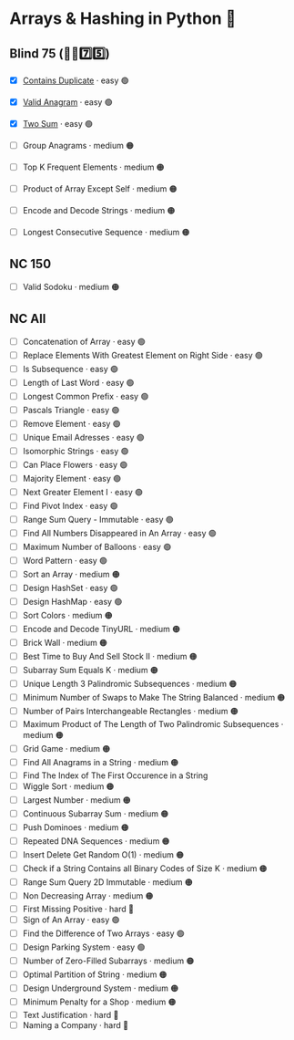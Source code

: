 # Arrays & Hashing in Python 🐍


## Blind 75 (🧑‍🦯7️⃣5️⃣)
- [x] [Contains Duplicate](https://github.com/flenhu/leetcode/blob/main/Python/01_arraysAndHashing/217_containsDuplicate.ipynb) · easy 🟢  
- [x] [Valid Anagram](https://github.com/flenhu/leetcode/blob/main/Python/01_arraysAndHashing/242_validAnagram.ipynb) · easy 🟢  

- [x] [Two Sum](https://github.com/flenhu/leetcode/blob/main/Python/01_arraysAndHashing/1_twoSum.ipynb) · easy 🟢  

- [ ] Group Anagrams · medium 🟠 
- [ ] Top K Frequent Elements · medium 🟠 
- [ ] Product of Array Except Self · medium 🟠 
- [ ] Encode and Decode Strings · medium 🟠 
- [ ] Longest Consecutive Sequence · medium 🟠

## NC 150

- [ ] Valid Sodoku · medium 🟠

## NC All
- [ ] Concatenation of Array · easy 🟢  
- [ ] Replace Elements With Greatest Element on Right Side · easy 🟢  
- [ ] Is Subsequence · easy 🟢  
- [ ] Length of Last Word · easy 🟢  
- [ ] Longest Common Prefix · easy 🟢  
- [ ] Pascals Triangle  · easy 🟢  
- [ ] Remove Element  · easy 🟢  
- [ ] Unique Email Adresses · easy 🟢  
- [ ] Isomorphic Strings · easy 🟢  
- [ ] Can Place Flowers · easy 🟢  
- [ ] Majority Element · easy 🟢  
- [ ] Next Greater Element I · easy 🟢  
- [ ] Find Pivot Index · easy 🟢  
- [ ] Range Sum Query - Immutable · easy 🟢  
- [ ] Find All Numbers Disappeared in An Array · easy 🟢  
- [ ] Maximum Number of Balloons · easy 🟢  
- [ ] Word Pattern · easy 🟢  
- [ ] Sort an Array · medium 🟠
- [ ] Design HashSet · easy 🟢  
- [ ] Design HashMap · easy 🟢  
- [ ] Sort Colors · medium 🟠
- [ ] Encode and Decode TinyURL · medium 🟠
- [ ] Brick Wall · medium 🟠
- [ ] Best Time to Buy And Sell Stock II · medium 🟠
- [ ] Subarray Sum Equals K · medium 🟠
- [ ] Unique Length 3 Palindromic Subsequences · medium 🟠
- [ ] Minimum Number of Swaps to Make The String Balanced · medium 🟠
- [ ] Number of Pairs Interchangeable Rectangles · medium 🟠
- [ ] Maximum Product of The Length of Two Palindromic Subsequences · medium 🟠
- [ ] Grid Game · medium 🟠
- [ ] Find All Anagrams in a String · medium 🟠
- [ ] Find The Index of The First Occurence in a String
- [ ] Wiggle Sort · medium 🟠
- [ ] Largest Number · medium 🟠
- [ ] Continuous Subarray Sum · medium 🟠
- [ ] Push Dominoes · medium 🟠
- [ ] Repeated DNA Sequences · medium 🟠
- [ ] Insert Delete Get Random O(1) · medium 🟠
- [ ] Check if a String Contains all Binary Codes of Size K · medium 🟠
- [ ] Range Sum Query 2D Immutable · medium 🟠
- [ ] Non Decreasing Array · medium 🟠
- [ ] First Missing Positive · hard 🔴
- [ ] Sign of An Array · easy 🟢  
- [ ] Find the Difference of Two Arrays · easy 🟢  
- [ ] Design Parking System · easy 🟢  
- [ ] Number of Zero-Filled Subarrays · medium 🟠
- [ ] Optimal Partition of String · medium 🟠
- [ ] Design Underground System · medium 🟠
- [ ] Minimum Penalty for a Shop · medium 🟠
- [ ] Text Justification · hard 🔴
- [ ] Naming a Company · hard 🔴